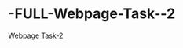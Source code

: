 # -FULL-Webpage-Task--2
<a href="https://sprightly-zuccutto-00cf45.netlify.app/">Webpage Task-2</a>
